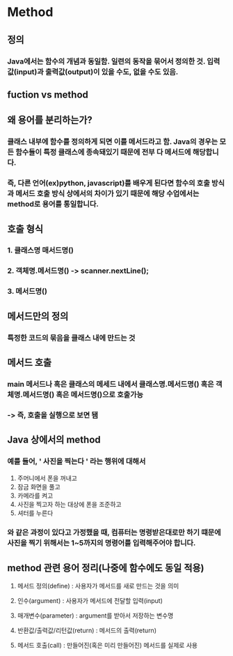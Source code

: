 # Method
## 정의
### Java에서는 함수의 개념과 동일함. 일련의 동작을 묶어서 정의한 것. 입력값(input)과 출력값(output)이 있을 수도, 없을 수도 있음.
## fuction vs method
## 왜 용어를 분리하는가?
### 클래스 내부에 함수를 정의하게 되면 이를 메서드라고 함. Java의 경우는 모든 함수들이 특정 클래스에 종속돼있기 때문에 전부 다 메서드에 해당합니다.

### 즉, 다른 언어(ex)python, javascript)를 배우게 된다면 함수의 호출 방식과 메서드 호출 방식 상에서의 차이가 있기 때문에 해당 수업에서는 method로 용어를 통일합니다. 
## 호출 형식
### 1. 클래스명 매서드명()
### 2. 객체명.메서드명() -> scanner.nextLine();
### 3. 메서드명()

## 메서드만의 정의
### 특정한 코드의 묶음을 클래스 내에 만드는 것
## 메서드 호출
### main 메서드나 혹은 클래스의 메세드 내에서 클래스명.메서드명() 혹은 객체명.메서드명() 혹은 메서드명()으로 호출가능
### -> 즉, 호출을 실행으로 보면 됌
## Java 상에서의 method
### 예를 들어, ' 사진을 찍는다 ' 라는 행위에 대해서
1. 주머니에서 폰을 꺼내고
2. 잠금 화면을 풀고
3. 카메라를 켜고
4. 사진을 찍고자 하는 대상에 폰을 조준하고
5. 셔터를 누른다
### 와 같은 과정이 있다고 가정했을 때, 컴퓨터는 명령받은대로만 하기 떄문에 사진을 찍기 위해서는 1~5까지의 명령어를 입력해주어야 합니다.



## method 관련 용어 정리(나중에 함수에도 동일 적용)
1. 메서드 정의(define) : 사용자가 메서드를 새로 만드는 것을 의미

2. 인수(argument) : 사용자가 메서드에 전달할 입력(input)

3. 매개변수(parameter) : argument를 받아서 저장하는 변수명

4. 반환값/출력값/리턴값(return) : 메서드의 출력(return)

5. 메서드 호출(call) : 만들어진(혹은 미리 만들어진) 메서드를 실제로 사용